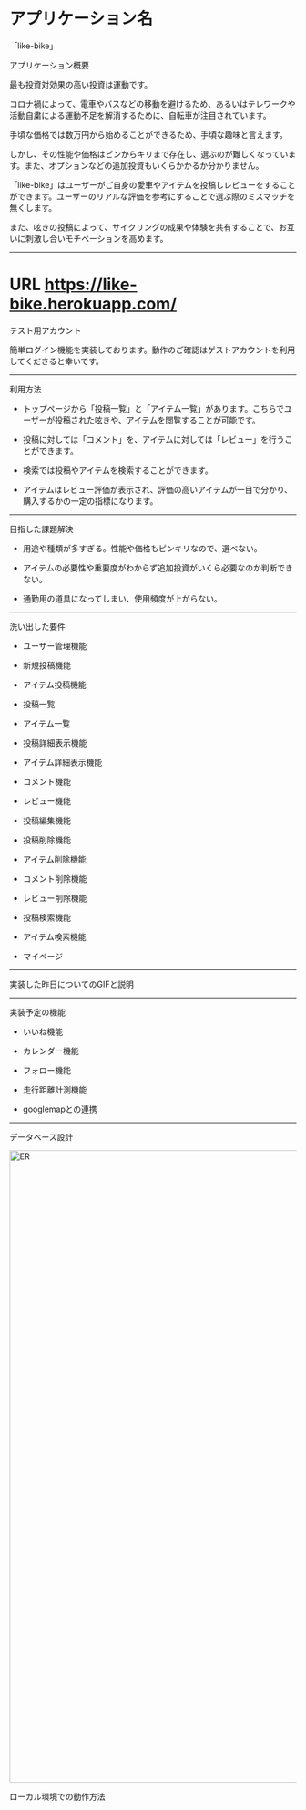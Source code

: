 # アプリケーション名
「like-bike」

アプリケーション概要

最も投資対効果の高い投資は運動です。

コロナ禍によって、電車やバスなどの移動を避けるため、あるいはテレワークや活動自粛による運動不足を解消するために、自転車が注目されています。

手頃な価格では数万円から始めることができるため、手頃な趣味と言えます。

しかし、その性能や価格はピンからキリまで存在し、選ぶのが難しくなっています。また、オプションなどの追加投資もいくらかかるか分かりません。

「like-bike」はユーザーがご自身の愛車やアイテムを投稿しレビューをすることができます。ユーザーのリアルな評価を参考にすることで選ぶ際のミスマッチを無くします。

また、呟きの投稿によって、サイクリングの成果や体験を共有することで、お互いに刺激し合いモチベーションを高めます。
___



# URL https://like-bike.herokuapp.com/

テスト用アカウント

簡単ログイン機能を実装しております。動作のご確認はゲストアカウントを利用してくださると幸いです。
___
利用方法

* トップページから「投稿一覧」と「アイテム一覧」があります。こちらでユーザーが投稿された呟きや、アイテムを閲覧することが可能です。  
  
* 投稿に対しては「コメント」を、アイテムに対しては「レビュー」を行うことができます。

* 検索では投稿やアイテムを検索することができます。

* アイテムはレビュー評価が表示され、評価の高いアイテムが一目で分かり、購入するかの一定の指標になります。
___

目指した課題解決

* 用途や種類が多すぎる。性能や価格もピンキリなので、選べない。

* アイテムの必要性や重要度がわからず追加投資がいくら必要なのか判断できない。

* 通勤用の道具になってしまい、使用頻度が上がらない。

___

洗い出した要件

* ユーザー管理機能

* 新規投稿機能

* アイテム投稿機能

* 投稿一覧

* アイテム一覧

* 投稿詳細表示機能

* アイテム詳細表示機能

* コメント機能

* レビュー機能

* 投稿編集機能

* 投稿削除機能

* アイテム削除機能

* コメント削除機能

* レビュー削除機能

* 投稿検索機能

* アイテム検索機能

* マイページ

___

実装した昨日についてのGIFと説明


___
実装予定の機能

* いいね機能

* カレンダー機能

* フォロー機能

* 走行距離計測機能

* googlemapとの連携

___

データベース設計

<img width="1108" alt="ER" src="https://user-images.githubusercontent.com/72964932/101728973-b520e900-3afa-11eb-8117-c9ed97afd7f0.png">

ローカル環境での動作方法